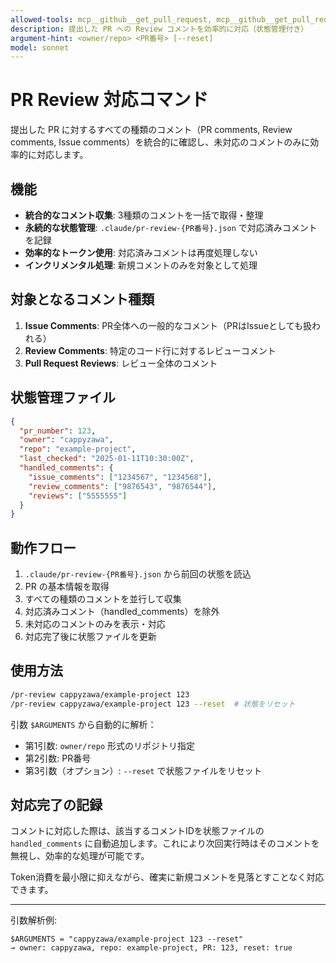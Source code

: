 ```yaml
---
allowed-tools: mcp__github__get_pull_request, mcp__github__get_pull_request_comments, mcp__github__get_pull_request_reviews, mcp__github__get_issue_comments, mcp__github__get_pull_request_files, mcp__github__add_issue_comment, mcp__github__create_and_submit_pull_request_review, Read, Write, mcp__filesystem__read_text_file, mcp__filesystem__write_file
description: 提出した PR への Review コメントを効率的に対応（状態管理付き）
argument-hint: <owner/repo> <PR番号> [--reset]
model: sonnet
---
```


# PR Review 対応コマンド

提出した PR に対するすべての種類のコメント（PR comments, Review comments, Issue comments）を統合的に確認し、未対応のコメントのみに効率的に対応します。

## 機能

- **統合的なコメント収集**: 3種類のコメントを一括で取得・整理
- **永続的な状態管理**: `.claude/pr-review-{PR番号}.json` で対応済みコメントを記録
- **効率的なトークン使用**: 対応済みコメントは再度処理しない
- **インクリメンタル処理**: 新規コメントのみを対象として処理

## 対象となるコメント種類

1. **Issue Comments**: PR全体への一般的なコメント（PRはIssueとしても扱われる）
2. **Review Comments**: 特定のコード行に対するレビューコメント
3. **Pull Request Reviews**: レビュー全体のコメント

## 状態管理ファイル

```json
{
  "pr_number": 123,
  "owner": "cappyzawa",
  "repo": "example-project",
  "last_checked": "2025-01-11T10:30:00Z",
  "handled_comments": {
    "issue_comments": ["1234567", "1234568"],
    "review_comments": ["9876543", "9876544"],
    "reviews": ["5555555"]
  }
}
```

## 動作フロー

1. `.claude/pr-review-{PR番号}.json` から前回の状態を読込
2. PR の基本情報を取得
3. すべての種類のコメントを並行して収集
4. 対応済みコメント（handled_comments）を除外
5. 未対応のコメントのみを表示・対応
6. 対応完了後に状態ファイルを更新

## 使用方法

```bash
/pr-review cappyzawa/example-project 123
/pr-review cappyzawa/example-project 123 --reset  # 状態をリセット
```

引数 `$ARGUMENTS` から自動的に解析：

- 第1引数: `owner/repo` 形式のリポジトリ指定
- 第2引数: PR番号
- 第3引数（オプション）: `--reset` で状態ファイルをリセット

## 対応完了の記録

コメントに対応した際は、該当するコメントIDを状態ファイルの `handled_comments` に自動追加します。これにより次回実行時はそのコメントを無視し、効率的な処理が可能です。

Token消費を最小限に抑えながら、確実に新規コメントを見落とすことなく対応できます。

---

引数解析例:

```
$ARGUMENTS = "cappyzawa/example-project 123 --reset"
→ owner: cappyzawa, repo: example-project, PR: 123, reset: true
```
